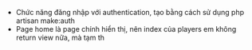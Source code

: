 + Chức năng đăng nhập với authentication, tạo bằng cách sử dụng php artisan make:auth
+ Page home là page chính hiển thị, nên index của players em không return view nữa, mà tạm th
